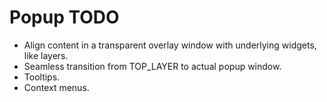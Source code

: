 # Popup TODO

* Align content in a transparent overlay window with underlying widgets, like layers.
* Seamless transition from TOP_LAYER to actual popup window.
* Tooltips.
* Context menus.
